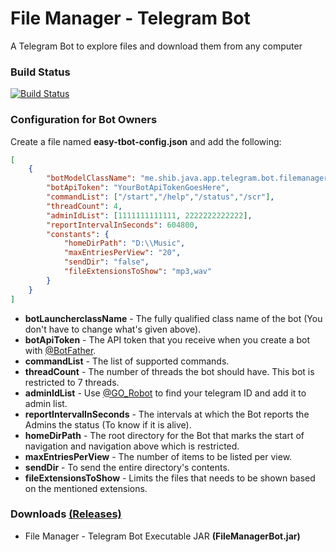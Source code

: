 # File Manager - Telegram Bot
A Telegram Bot to explore files and download them from any computer

### Build Status ###
[![Build Status](https://travis-ci.org/shibme/filemanager-bot.svg)](https://travis-ci.org/shibme/filemanager-bot)

### Configuration for Bot Owners ###
Create a file named **easy-tbot-config.json** and add the following:

```json
[
	{
		"botModelClassName": "me.shib.java.app.telegram.bot.filemanager.main.FileManagerBotModel",
		"botApiToken": "YourBotApiTokenGoesHere",
		"commandList": ["/start","/help","/status","/scr"],
		"threadCount": 4,
		"adminIdList": [1111111111111, 2222222222222],
		"reportIntervalInSeconds": 604800,
		"constants": {
			"homeDirPath": "D:\\Music",
			"maxEntriesPerView": "20",
			"sendDir": "false",
			"fileExtensionsToShow": "mp3,wav"
		}
	}
]
```
* **botLauncherclassName** - The fully qualified class name of the bot (You don't have to change what's given above).
* **botApiToken** - The API token that you receive when you create a bot with [@BotFather](https://telegram.me/BotFather).
* **commandList** - The list of supported commands.
* **threadCount** - The number of threads the bot should have. This bot is restricted to 7 threads.
* **adminIdList** - Use [@GO_Robot](https://telegram.me/GO_Robot) to find your telegram ID and add it to admin list.
* **reportIntervalInSeconds** - The intervals at which the Bot reports the Admins the status (To know if it is alive). 
* **homeDirPath** - The root directory for the Bot that marks the start of navigation and navigation above which is restricted.
* **maxEntriesPerView** - The number of items to be listed per view.
* **sendDir** - To send the entire directory's contents.
* **fileExtensionsToShow** - Limits the files that needs to be shown based on the mentioned extensions.

### Downloads [(Releases)](https://github.com/shibme/filemanager-bot/releases) ###
* File Manager - Telegram Bot Executable JAR **(FileManagerBot.jar)**
